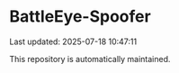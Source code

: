 # BattleEye-Spoofer

Last updated: 2025-07-18 10:47:11

This repository is automatically maintained.
